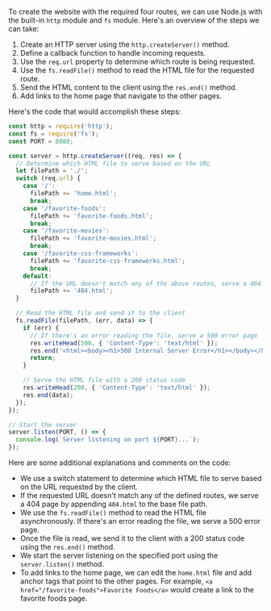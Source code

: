 To create the website with the required four routes, we can use Node.js with the built-in `http` module and `fs` module. Here's an overview of the steps we can take:

1.  Create an HTTP server using the `http.createServer()` method.
2.  Define a callback function to handle incoming requests.
3.  Use the `req.url` property to determine which route is being requested.
4.  Use the `fs.readFile()` method to read the HTML file for the requested route.
5.  Send the HTML content to the client using the `res.end()` method.
6.  Add links to the home page that navigate to the other pages.

Here's the code that would accomplish these steps:

```javascript
const http = require('http');
const fs = require('fs');
const PORT = 8080;

const server = http.createServer((req, res) => {
  // Determine which HTML file to serve based on the URL
  let filePath = './';
  switch (req.url) {
    case '/':
      filePath += 'home.html';
      break;
    case '/favorite-foods':
      filePath += 'favorite-foods.html';
      break;
    case '/favorite-movies':
      filePath += 'favorite-movies.html';
      break;
    case '/favorite-css-frameworks':
      filePath += 'favorite-css-frameworks.html';
      break;
    default:
      // If the URL doesn't match any of the above routes, serve a 404 page
      filePath += '404.html';
  }

  // Read the HTML file and send it to the client
  fs.readFile(filePath, (err, data) => {
    if (err) {
      // If there's an error reading the file, serve a 500 error page
      res.writeHead(500, { 'Content-Type': 'text/html' });
      res.end('<html><body><h1>500 Internal Server Error</h1></body></html>');
      return;
    }

    // Serve the HTML file with a 200 status code
    res.writeHead(200, { 'Content-Type': 'text/html' });
    res.end(data);
  });
});

// Start the server
server.listen(PORT, () => {
  console.log(`Server listening on port ${PORT}...`);
});

```

Here are some additional explanations and comments on the code:

-   We use a switch statement to determine which HTML file to serve based on the URL requested by the client.
-   If the requested URL doesn't match any of the defined routes, we serve a 404 page by appending `404.html` to the base file path.
-   We use the `fs.readFile()` method to read the HTML file asynchronously. If there's an error reading the file, we serve a 500 error page.
-   Once the file is read, we send it to the client with a 200 status code using the `res.end()` method.
-   We start the server listening on the specified port using the `server.listen()` method.
-   To add links to the home page, we can edit the `home.html` file and add anchor tags that point to the other pages. For example, `<a href="/favorite-foods">Favorite Foods</a>` would create a link to the favorite foods page.